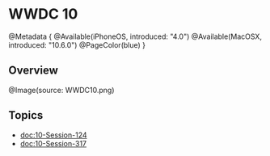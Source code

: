 # WWDC 10

@Metadata {
    @Available(iPhoneOS, introduced: "4.0")
    @Available(MacOSX, introduced: "10.6.0")
    @PageColor(blue)
}

## Overview
@Image(source: WWDC10.png)

## Topics
- <doc:10-Session-124>
- <doc:10-Session-317>


